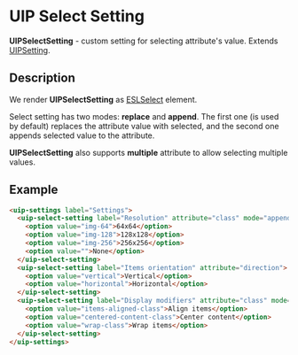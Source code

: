 # UIP Select Setting

**UIPSelectSetting** - custom setting for selecting attribute's value. Extends [UIPSetting](src/plugins/settings/README.md).

## Description

We render **UIPSelectSetting** as [ESLSelect](https://github.com/exadel-inc/esl/tree/main/src/modules/esl-forms/esl-select)
element.

Select setting has two modes: **replace** and **append**. The first one (is used by default) replaces the attribute
value with selected, and the second one appends selected value to the attribute.

**UIPSelectSetting** also supports **multiple** attribute to allow selecting multiple values.

## Example

```html
<uip-settings label="Settings">
  <uip-select-setting label="Resolution" attribute="class" mode="append">
    <option value="img-64">64x64</option>
    <option value="img-128">128x128</option>
    <option value="img-256">256x256</option>
    <option value="">None</option>
  </uip-select-setting>
  <uip-select-setting label="Items orientation" attribute="direction">
    <option value="vertical">Vertical</option>
    <option value="horizontal">Horizontal</option>
  </uip-select-setting>
  <uip-select-setting label="Display modifiers" attribute="class" mode="append" multiple>
    <option value="items-aligned-class">Align items</option>
    <option value="centered-content-class">Center content</option>
    <option value="wrap-class">Wrap items</option>
  </uip-select-setting>
</uip-settings>
```
